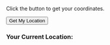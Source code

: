 
<html>
    <head>
        <meta charset="utf-8"/>
    </head>
<body>

<p>Click the button to get your coordinates.</p>

<button onclick="getLocation()">Get My Location</button>

<p id="demo"></p>
<h3>Your Current Location:</h3>
<p id="location"></p>
<p id="mapurl"></p>
<script src="https://ajax.googleapis.com/ajax/libs/jquery/2.1.3/jquery.min.js"></script>
 
<script>
var x = document.getElementById("demo");

function getLocation() {
     x.innerHTML = "Please Wait.. We are loading your location";
  if (navigator.geolocation) {
    navigator.geolocation.watchPosition(showPosition);
  } else { 
    x.innerHTML = "Geolocation is not supported by this browser.";
  }
}
    
function showPosition(position) {
    x.innerHTML="Latitude: " + position.coords.latitude + 
    "<br>Longitude: " + position.coords.longitude;
	
	jQuery.ajax({
                    type:'POST',
                    url:'geocoordinates.php',
                    data:'lat='+position.coords.latitude+'&lng='+position.coords.longitude,
                    success:function(address){
                        if(address){
                            var encodedUrl = encodeURIComponent(address);
                          	jQuery("#location").html(address);
                          		jQuery("#mapurl").html('<a href="http://maps.google.com/maps?z=12&t=m&q=loc:'+encodedUrl+'">Map Url</a>');
                        }else{
                            	jQuery("#location").html('Not Available');
                        }
                    }
                });
	
}
</script>

</body>
</html>
